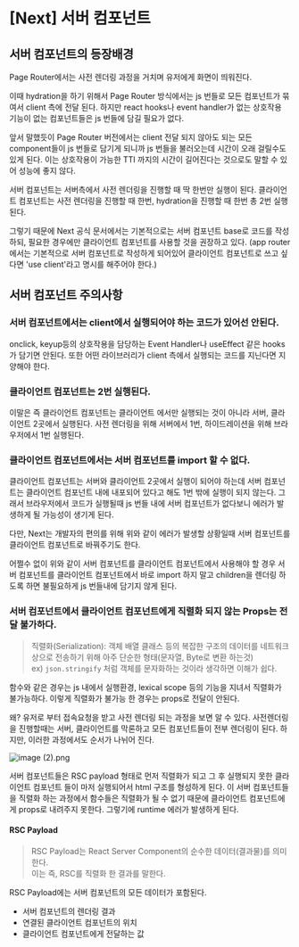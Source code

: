 # [Next] 서버 컴포넌트

## 서버 컴포넌트의 등장배경
Page Router에서는 사전 렌더링 과정을 거치며 유저에게 화면이 띄워진다.

이때 hydration을 하기 위해서 Page Router 방식에서는 js 번들로 모든 컴포넌트가 묶여서 client 측에 전달 된다.
하지만 react hooks나 event handler가 없는 상호작용 기능이 없는 컴포넌트들은 js 번들에 담길 필요가 없다.

앞서 말했듯이 Page Router 버전에서는 client 전달 되지 않아도 되는 모든 component들이 js 번들로 담기게 되니까 js 번들을 불러오는데 시간이 오래 걸릴수도 있게 된다.
이는 상호작용이 가능한 TTI 까지의 시간이 길어진다는 것으로도 말할 수 있어 성능에 좋지 않다.

서버 컴포넌트는 서버측에서 사전 렌더링을 진행할 때 딱 한번만 실행이 된다.
클라이언트 컴포넌트는 사전 렌더링을 진행할 때 한번, hydration을 진행할 때 한번 총 2번 실행 된다.

그렇기 때문에 Next 공식 문서에서는 기본적으로는 서버 컴포넌트 base로 코드를 작성하되, 필요한 경우에만 클라이언트 컴포넌트를 사용할 것을 권장하고 있다.
(app router에서는 기본적으로 서버 컴포넌트로 작성하게 되어있어 클라이언트 컴포넌트로 쓰고 싶다면 'use client'라고 명시를 해주어야 한다.)


## 서버 컴포넌트 주의사항
### 서버 컴포넌트에서는 client에서 실행되어야 하는 코드가 있어선 안된다.
onclick, keyup등의 상호작용을 담당하는 Event Handler나 useEffect 같은 hooks가 담기면 안된다.
또한 어떤 라이브러리가 client 측에서 실행되는 코드를 지닌다면 지양해야 한다.

### 클라이언트 컴포넌트는 2번 실행된다.
이말은 즉 클라이언트 컴포넌트는 클라이언트 에서만 실행되는 것이 아니라 서버, 클라이언트 2곳에서 실행된다.
사전 렌더링을 위해 서버에서 1번, 하이드레이션을 위해 브라우저에서 1번 실행된다.

### 클라이언트 컴포넌트에서는 서버 컴포넌트를 import 할 수 없다.
클라이언트 컴포넌트는 서버와 클라이언트 2곳에서 실행이 되어야 하는데 서버 컴포넌트는 클라이언트 컴포넌트 내에 내포되어 있다고 해도 1번 밖에 실행이 되지 않는다.
그래서 브라우저에서 코드가 실행될때 js 번들 내에 서버 컴포넌트가 없다보니 에러가 발생하게 될 가능성이 생기게 된다.

다만, Next는 개발자의 편의를 위해 위와 같이 에러가 발생할 상황일때 서버 컴포넌트를 클라이언트 컴포넌트로 바꿔주기도 한다.

어쩔수 없이 위와 같이 서버 컴포넌트를 클라이언트 컴포넌트에서 사용해야 할 경우
서버 컴포넌트를 클라이언트 컴포넌트에서 바로 import 하지 말고 children을 렌더링 하도록 하면 불필요하게 js 번들내에 담기지 않게 된다.

### 서버 컴포넌트에서 클라이언트 컴포넌트에게 직렬화 되지 않는 Props는 전달 불가하다.
> 직렬화(Serialization): 객체 배열 클래스 등의 복잡한 구조의 데이터를 네트워크 상으로 전송하기 위해 아주 단순한 형태(문자열, Byte로 변환 하는것)  
ex) `json.stringify` 처럼 객체를 문자화하는 것이라 생각하면 이해가 쉽다.

함수와 같은 경우는 js 내에서 실행환경, lexical scope 등의 기능을 지녀서 직렬화가 불가능하다.
이렇게 직렬화가 불가능 한 경우는 props로 전달이 안된다.

왜? 유저로 부터 접속요청을 받고 사전 렌더링 되는 과정을 보면 알 수 있다.
사전렌더링을 진행할때는 서버, 클라이언트를 막론하고 모든 컴포넌트들이 전부 렌더링이 된다.
하지만, 이러한 과정에서도 순서가 나뉘어 진다.

![image (2).png](..%2F..%2F..%2FDownloads%2Fimage%20%282%29.png)

서버 컴포넌트들은 RSC payload 형태로 먼저 직렬화가 되고 그 후 실행되지 못한 클라이언트 컴포넌트 들이 마저 실행되어서 html 구조를 형성하게 된다.
이 서버 컴포넌트들을 직렬화 하는 과정에서 함수들은 직렬화가 될 수 없기 때문에 클라이언트 컴포넌트에게 props로 내려주지 못한다.
그렇기에 runtime 에러가 발생하게 된다.

#### RSC Payload
> RSC Payload는 React Server Component의 순수한 데이터(결과물)를 의미한다.  
> 이는 즉, RSC를 직렬화 한 결과를 말한다.

RSC Payload에는 서버 컴포넌트의 모든 데이터가 포함된다.
- 서버 컴포넌트의 렌더링 결과
- 연결된 클라이언트 컴포넌트의 위치
- 클라이언트 컴포넌트에게 전달하는 값